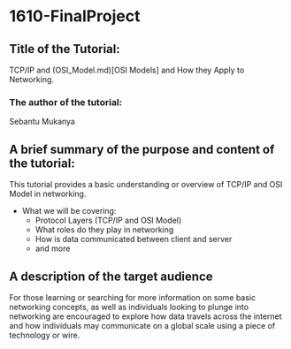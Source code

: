 # 1610-FinalProject

## Title of the Tutorial: 
TCP/IP and (OSI_Model.md)[OSI Models] and How they Apply to Networking.

### The author of the tutorial: 
Sebantu Mukanya

## A brief summary of the purpose and content of the tutorial: 
This tutorial provides a basic understanding or overview of TCP/IP and OSI Model in networking.
  * What we will be covering:
    * Protocol Layers (TCP/IP and OSI Model)
    * What roles do they play in networking
    * How is data communicated between client and server
    * and more
   
## A description of the target audience
For those learning or searching for more information on some basic networking concepts, as well as individuals looking to plunge into networking are encouraged to explore how data travels across the internet 
and how individuals may communicate on a global scale using a piece of technology or wire.

